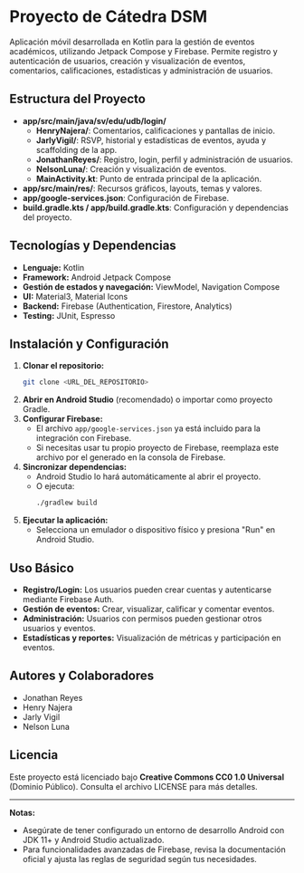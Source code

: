 # Proyecto de Cátedra DSM

Aplicación móvil desarrollada en Kotlin para la gestión de eventos académicos, utilizando Jetpack Compose y Firebase. Permite registro y autenticación de usuarios, creación y visualización de eventos, comentarios, calificaciones, estadísticas y administración de usuarios.

## Estructura del Proyecto

- **app/src/main/java/sv/edu/udb/login/**
  - **HenryNajera/**: Comentarios, calificaciones y pantallas de inicio.
  - **JarlyVigil/**: RSVP, historial y estadísticas de eventos, ayuda y scaffolding de la app.
  - **JonathanReyes/**: Registro, login, perfil y administración de usuarios.
  - **NelsonLuna/**: Creación y visualización de eventos.
  - **MainActivity.kt**: Punto de entrada principal de la aplicación.
- **app/src/main/res/**: Recursos gráficos, layouts, temas y valores.
- **app/google-services.json**: Configuración de Firebase.
- **build.gradle.kts / app/build.gradle.kts**: Configuración y dependencias del proyecto.

## Tecnologías y Dependencias

- **Lenguaje:** Kotlin
- **Framework:** Android Jetpack Compose
- **Gestión de estados y navegación:** ViewModel, Navigation Compose
- **UI:** Material3, Material Icons
- **Backend:** Firebase (Authentication, Firestore, Analytics)
- **Testing:** JUnit, Espresso

## Instalación y Configuración

1. **Clonar el repositorio:**
   ```bash
   git clone <URL_DEL_REPOSITORIO>
   ```
2. **Abrir en Android Studio** (recomendado) o importar como proyecto Gradle.
3. **Configurar Firebase:**
   - El archivo `app/google-services.json` ya está incluido para la integración con Firebase.
   - Si necesitas usar tu propio proyecto de Firebase, reemplaza este archivo por el generado en la consola de Firebase.
4. **Sincronizar dependencias:**
   - Android Studio lo hará automáticamente al abrir el proyecto.
   - O ejecuta:
     ```bash
     ./gradlew build
     ```
5. **Ejecutar la aplicación:**
   - Selecciona un emulador o dispositivo físico y presiona "Run" en Android Studio.

## Uso Básico

- **Registro/Login:** Los usuarios pueden crear cuentas y autenticarse mediante Firebase Auth.
- **Gestión de eventos:** Crear, visualizar, calificar y comentar eventos.
- **Administración:** Usuarios con permisos pueden gestionar otros usuarios y eventos.
- **Estadísticas y reportes:** Visualización de métricas y participación en eventos.

## Autores y Colaboradores

- Jonathan Reyes
- Henry Najera
- Jarly Vigil
- Nelson Luna

## Licencia

Este proyecto está licenciado bajo **Creative Commons CC0 1.0 Universal** (Dominio Público). Consulta el archivo LICENSE para más detalles.

---

**Notas:**
- Asegúrate de tener configurado un entorno de desarrollo Android con JDK 11+ y Android Studio actualizado.
- Para funcionalidades avanzadas de Firebase, revisa la documentación oficial y ajusta las reglas de seguridad según tus necesidades.